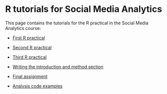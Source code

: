 R tutorials for Social Media Analytics
============

This page contains the tutorials for the R practical in the Social Media Analytics course:

* [First R practical](https://htmlpreview.github.io/?https://github.com/kasperwelbers/R_for_SMA/blob/master/tutorials/Introduction_to_R.html)
* [Second R practical](https://htmlpreview.github.io/?https://github.com/kasperwelbers/R_for_SMA/blob/master/tutorials/Text_analysis_in_R.html)
* [Third R practical](https://htmlpreview.github.io/?https://github.com/kasperwelbers/R_for_SMA/blob/master/tutorials/machine-learning.html)

* [Writing the introduction and method section](https://htmlpreview.github.io/?https://github.com/kasperwelbers/R_for_SMA/blob/master/tutorials/writing_introduction_method.html)
* [Final assignment](https://docs.google.com/document/d/1pXhcykDuJbq5F_w8yi3RmcoRkKzAPnEsgL7MrzvfOrM/edit?usp=sharing)
* [Analysis code examples](https://htmlpreview.github.io/?https://github.com/kasperwelbers/R_for_SMA/blob/master/tutorials/analysis_code_templates.html)
